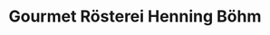 ---
title: "Gourmet Rösterei Henning Böhm"
url: /landsberg-am-lech/gourmet-roesterei-henning-boehm/
shop: Kaffee
---